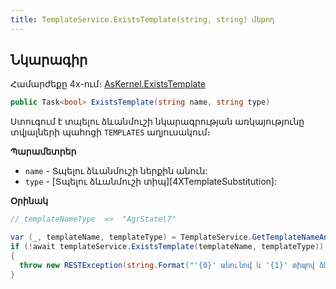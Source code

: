```yaml
---
title: TemplateService.ExistsTemplate(string, string) մեթոդ  
---
```


## Նկարագիր

Համարժեքը 4x-ում։ [AsKernel.ExistsTemplate](https://armsoft.github.io/as4x-docs/HTM/ProgrGuide/Functions/Functions/ExistsTemplate.html)

```c#
public Task<bool> ExistsTemplate(string name, string type)
```

Ստուգում է տպելու ձևանմուշի նկարագրության առկայությունը տվյալների պահոցի `TEMPLATES` աղյուսակում։

**Պարամետրեր**

* `name` - Տպելու ձևանմուշի ներքին անուն:
* `type` - [Տպելու ձևանմուշի տիպ][4XTemplateSubstitution]:

**Օրինակ**

```c#
// templateNameType  =>  "AgrState\7"

var (_, templateName, templateType) = TemplateService.GetTemplateNameAndType(templateNameType);
if (!await templateService.ExistsTemplate(templateName, templateType))
{
  throw new RESTException(string.Format("'{0}' անունով և '{1}' տիպով ձևանմուշ գոյություն չունի".ToArmenianANSI(), templateName, templateType));
}
```
